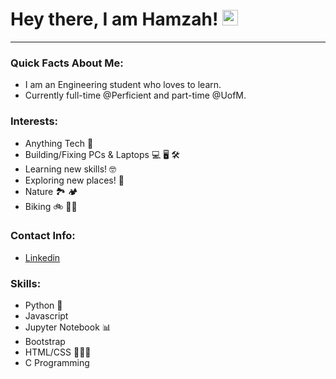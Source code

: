 # Hey there, I am Hamzah! <img src="https://media.giphy.com/media/hvRJCLFzcasrR4ia7z/giphy.gif" width="25px"></h1>
___
### Quick Facts About Me:
- I am an Engineering student who loves to learn.
- Currently full-time @Perficient and part-time @UofM.

### Interests:
- Anything Tech 🔬
- Building/Fixing PCs & Laptops 💻 🖥 🛠
- Learning new skills! 🤓
- Exploring new places! 🚀
- Nature 🏞 🏕
- Biking 🚲 🚵‍♂️ 


### Contact Info:
- [Linkedin](https://www.linkedin.com/in/HamzahJe/)


### Skills:
- Python 🐍
- Javascript
- Jupyter Notebook 📊
- Bootstrap
- HTML/CSS 👨🏼‍💻
- C Programming

